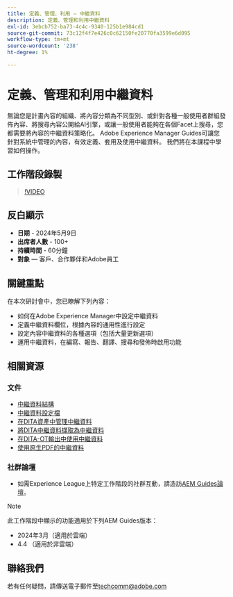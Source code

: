 ```yaml
---
title: 定義、管理、利用 — 中繼資料
description: 定義、管理和利用中繼資料
exl-id: 3ebcb752-ba73-4c4c-9340-125b1e984cd1
source-git-commit: 73c12f4f7e426c0c62150fe20770fa3599e6d095
workflow-type: tm+mt
source-wordcount: '238'
ht-degree: 1%

---
```


# 定義、管理和利用中繼資料

無論您是計畫內容的組織、將內容分類為不同型別、或針對各種一般使用者群組發佈內容、將搜尋內容公開給AI引擎，或讓一般使用者能夠在各個Facet上搜尋，您都需要將內容的中繼資料策略化。
Adobe Experience Manager Guides可讓您針對系統中管理的內容，有效定義、套用及使用中繼資料。 我們將在本課程中學習如何操作。


## 工作階段錄製

>[!VIDEO](https://video.tv.adobe.com/v/3429088/asset-metadata-guides-metadata-aem-guides?quality=12&learn=on)


## 反白顯示

- **日期** - 2024年5月9日
- **出席者人數** - 100+
- **持續時間** - 60分鐘
- **對象** — 客戶、合作夥伴和Adobe員工

## 關鍵重點

在本次研討會中，您已瞭解下列內容：
- 如何在Adobe Experience Manager中設定中繼資料
- 定義中繼資料欄位，根據內容的通用性進行設定
- 設定內容中繼資料的各種選項（包括大量更新選項）
- 運用中繼資料，在編寫、報告、翻譯、搜尋和發佈時啟用功能


## 相關資源

### 文件

- [中繼資料結構](https://experienceleague.adobe.com/zh-hant/docs/experience-manager-cloud-service/content/assets/manage/metadata-schemas)
- [中繼資料設定檔](https://experienceleague.adobe.com/zh-hant/docs/experience-manager-cloud-service/content/assets/manage/metadata-profiles)
- [在DITA資產中管理中繼資料](https://experienceleague.adobe.com/zh-hant/docs/experience-manager-guides/using/knowledge-base/kb-articles/authoring/reports/manage-metadata)
- [將DITA中繼資料擷取為中繼資料](https://experienceleague.adobe.com/zh-hant/docs/experience-manager-guides/using/install-guide/cs-ig/aem-asset-search-cs/conf-dita-search#id192SF0G10YK)
- [在DITA-OT輸出中使用中繼資料](https://experienceleague.adobe.com/zh-hant/docs/experience-manager-guides/using/install-guide/on-prem-ig/output-gen-config/conf-output-generation#id191LF0U0TY4)
- [使用原生PDF的中繼資料](https://experienceleague.adobe.com/en/docs/experience-manager-guides/using/user-guide/output-gen/web-editor/native-pdf-web-editor#native-pdf-publishing)


### 社群論壇

- 如需Experience League上特定工作階段的社群互動，請造訪[AEM Guides論壇](https://experienceleaguecommunities.adobe.com/t5/experience-manager-guides/bd-p/xml-documentation-discussions)。


>[!NOTE]
>
> 此工作階段中顯示的功能適用於下列AEM Guides版本：
> - 2024年3月（適用於雲端）
> - 4.4 （適用於非雲端）



## 聯絡我們

若有任何疑問，請傳送電子郵件至<techcomm@adobe.com>
